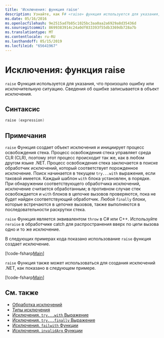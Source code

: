 ```yaml
---
title: 'Исключения: функция raise'
description: Узнайте, как F# «raise» функция используется для указания, что произошло ошибку или исключительную ситуацию.
ms.date: 05/16/2016
ms.openlocfilehash: 9e2515ad7b85c1025bc3aa0aa2a6929a8d35436d
ms.sourcegitcommit: 8699383914c24a0df033393f55db3369db728a7b
ms.translationtype: MT
ms.contentlocale: ru-RU
ms.lasthandoff: 05/15/2019
ms.locfileid: "65641967"
---
```

# <a name="exceptions-the-raise-function"></a>Исключения: функция raise

`raise` Функция используется для указания, что произошло ошибку или исключительную ситуацию. Сведения об ошибке записывается в объект исключения.

## <a name="syntax"></a>Синтаксис

```fsharp
raise (expression)
```

## <a name="remarks"></a>Примечания

`raise` Функция создает объект исключения и инициирует процесс освобождения стека. Процесс освобождения стека управляет среда CLR (CLR), поэтому этот процесс происходит так же, как в любом другом языке .NET. Процесс освобождения стека заключается в поиске обработчик исключений, который соответствует порожденное исключение. Поиск начинается в текущем `try...with` выражения, если таковой имеется. Каждый шаблон `with` блока установлен, в порядке. При обнаружении соответствующего обработчика исключений, исключение считается обработанным; в противном случае стек освобождается и `with` блоков в цепочке вызовов проверяются, пока не будет найден соответствующий обработчик. Любой `finally` блоки, которые встречаются в цепочке вызовов, также выполняются в последовательности раскрутки стека.

`raise` Функция является эквивалентом `throw` в C# или C++. Используйте `reraise` в обработчике catch для распространения вверх по цепи вызова одно и то же исключение.

В следующих примерах кода показано использование `raise` функция создает исключение.

[!code-fsharp[Main](../../../../samples/snippets/fsharp/lang-ref-2/snippet5801.fs)]

`raise` Функция также может использоваться для создания исключений .NET, как показано в следующем примере.

[!code-fsharp[Main](../../../../samples/snippets/fsharp/lang-ref-2/snippet5802.fs)]

## <a name="see-also"></a>См. также

- [Обработка исключений](index.md)
- [Типы исключения](exception-types.md)
- [Исключения. `try...with` Выражение](the-try-with-expression.md)
- [Исключения. `try...finally` Выражение](the-try-finally-expression.md)
- [Исключения. `failwith` Функции](the-failwith-function.md)
- [Исключения. `invalidArg` Функции](the-invalidArg-function.md)
